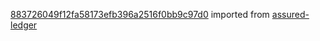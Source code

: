 [883726049f12fa58173efb396a2516f0bb9c97d0](https://github.com/insolar/assured-ledger/commit/883726049f12fa58173efb396a2516f0bb9c97d0) imported from [assured-ledger](https://github.com/insolar/assured-ledger)
